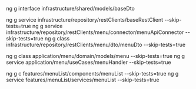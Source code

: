 ng g interface  infrastructure/shared/models/baseDto

ng g service  infrastructure/repository/restClients/baseRestClient --skip-tests=true
ng g service  infrastructure/repository/restClients/menu/connector/menuApiConnector --skip-tests=true
ng g class infrastructure/repository/restClients/menu/dto/menuDto --skip-tests=true

ng g class application/menu/domain/models/menu --skip-tests=true
ng g service application/menu/useCases/menuHandler --skip-tests=true

ng g c features/menuList/components/menuList --skip-tests=true
ng g service features/menuList/services/menuList --skip-tests=true

